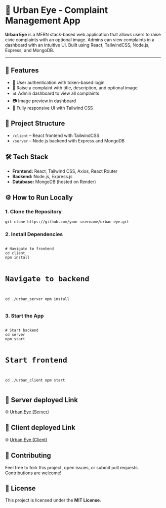 <h1>🌆 Urban Eye - Complaint Management App</h1>

<p><strong>Urban Eye</strong> is a MERN stack-based web application that allows users to raise civic complaints with an optional image. Admins can view complaints in a dashboard with an intuitive UI. Built using React, TailwindCSS, Node.js, Express, and MongoDB.</p>

<hr>

<h2>🚀 Features</h2>
<ul>
  <li>🔐 User authentication with token-based login</li>
  <li>📝 Raise a complaint with title, description, and optional image</li>
  <li>📊 Admin dashboard to view all complaints</li>
  <li>📷 Image preview in dashboard</li>
  <li>🧭 Fully responsive UI with Tailwind CSS</li>
</ul>


<h2>📁 Project Structure</h2>
<ul>
  <li><code>/client</code> – React frontend with TailwindCSS</li>
  <li><code>/server</code> – Node.js backend with Express and MongoDB</li>
</ul>



<h2>🛠️ Tech Stack</h2>
<ul>
  <li><strong>Frontend:</strong> React, Tailwind CSS, Axios, React Router</li>
  <li><strong>Backend:</strong> Node.js, Express.js</li>
  <li><strong>Database:</strong> MongoDB (hosted on Render)</li>
</ul>



<h2>⚙️ How to Run Locally</h2>

<h3>1. Clone the Repository</h3>
<pre><code>git clone https://github.com/your-username/urban-eye.git</code></pre>

<h3>2. Install Dependencies</h3>
<pre><code>
# Navigate to frontend
cd client
npm install

# Navigate to backend
cd ./urban_server
npm install
</code></pre>

<h3>3. Start the App</h3>
<pre><code>
# Start backend
cd server
npm start

# Start frontend
cd ./urban_client
npm start
</code></pre>



<h2>🔗 Server deployed Link</h2>
<p>🌐 <a href="https://urbaneye-client.onrender.com" target="_blank">Urban Eye (Server)</a></p>

<h2>🔗 Client deployed Link</h2>
<p>🌐 <a href="https://urbaneye.vercel.app/" target="_blank">Urban Eye (Client)</a></p>

<h2>🙌 Contributing</h2>


<p>Feel free to fork this project, open issues, or submit pull requests. Contributions are welcome!</p>



<h2>📄 License</h2>
<p>This project is licensed under the <strong>MIT License</strong>.</p>
